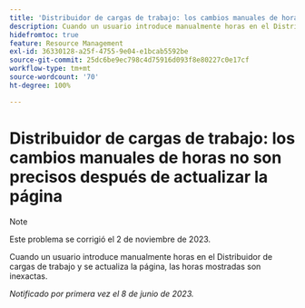 ```yaml
---
title: 'Distribuidor de cargas de trabajo: los cambios manuales de hora no son precisos después de actualizar la página'
description: Cuando un usuario introduce manualmente horas en el Distribuidor de cargas de trabajo y se actualiza la página, las horas mostradas son inexactas.
hidefromtoc: true
feature: Resource Management
exl-id: 36330128-a25f-4755-9e04-e1bcab5592be
source-git-commit: 25dc6be9ec798c4d75916d093f8e80227c0e17cf
workflow-type: tm+mt
source-wordcount: '70'
ht-degree: 100%

---
```


# Distribuidor de cargas de trabajo: los cambios manuales de horas no son precisos después de actualizar la página

>[!NOTE]
>
>Este problema se corrigió el 2 de noviembre de 2023.

Cuando un usuario introduce manualmente horas en el Distribuidor de cargas de trabajo y se actualiza la página, las horas mostradas son inexactas.

_Notificado por primera vez el 8 de junio de 2023._

